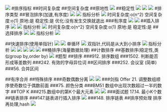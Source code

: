 ![](.z_01_算法_类别_排序_images/594b41e9.png)
#排序指标
##时间复杂度
##空间复杂度
##原地性
![](.z_01_算法_类别_排序_images/af30e4a6.png)
##稳定性
![](.z_01_算法_类别_排序_images/6285ac81.png)
![](.z_01_算法_类别_排序_images/33a6da55.png)
![](.z_01_算法_类别_排序_images/defc6dab.png)
#排序类型
##冒泡排序(加速,有序度)
![](.z_01_算法_类别_排序_images/1627357b.png)
![](.z_01_算法_类别_排序_images/fda1ed33.png)
指标分析
![](.z_01_算法_类别_排序_images/37c8a633.png)
时间复杂度:o(n^2)
空间复杂度:o(1)
原地:是
稳定性:是
优化:没有发生交换就退出
###有序度
![](.z_01_算法_类别_排序_images/aef45496.png)
![](.z_01_算法_类别_排序_images/6f17868e.png)
##插入排序
![](.z_01_算法_类别_排序_images/4578bfe0.png)
![](.z_01_算法_类别_排序_images/1f7eee80.png)
指标分析
![](.z_01_算法_类别_排序_images/93a5fb68.png)
时间复杂度:o(n^2)
空间复杂度:o(1)
原地:是
稳定性:是
##选择排序
![](.z_01_算法_类别_排序_images/ef261a52.png)
![](.z_01_算法_类别_排序_images/3990f4a4.png)
指标分析
![](.z_01_算法_类别_排序_images/5fa7d1bd.png)

##快速排序(使用单指针)
![](.z_01_算法_类别_排序_images/833ec5c1.png)
![](.z_01_算法_类别_排序_images/4817ba3a.png)
单循环
![](.z_01_算法_类别_排序_images/307cacb5.png)
双指针,代码是从大到小排序
![](.z_01_算法_类别_排序_images/8aca430b.png)
指标分析
![](.z_01_算法_类别_排序_images/37fa26bf.png)
![](.z_01_算法_类别_排序_images/f95308e6.png)
![](.z_01_算法_类别_排序_images/80c4e48f.png)
![](.z_01_算法_类别_排序_images/e0c422b1.png)
![](.z_01_算法_类别_排序_images/f4b4498f.png)
##桶排序(海量数据处理)
##计数排序
##基数排序(稳定性,类似group by,order by)
![](.z_01_算法_类别_排序_images/cbcf8794.png)
#题型
##排序
###912. 排序数组
[](https://leetcode-cn.com/problems/sort-an-array/)
###1502. 判断能否形成等差数列
###242. 有效的字母异位词
##区间排序
###252. 会议室 (简单)
###56. 合并区间

##有序合并
[](https://leetcode-cn.com/problems/sorted-merge-lcci/)
##特殊排序
###奇数偶数分离
![](.z_01_算法_类别_排序_images/3326f3bc.png)
![](.z_01_算法_类别_排序_images/00e24561.png)
###剑指 Offer 21. 调整数组顺序使奇数位于偶数前面
###75. 颜色分类
[](https://leetcode-cn.com/problems/sort-colors/)
###BM51 数组中出现次数超过一半的数字
[](https://www.nowcoder.com/practice/e8a1b01a2df14cb2b228b30ee6a92163?tpId=295&tqId=23271&ru=/exam/oj&qru=/ta/format-top101/question-ranking&sourceUrl=%2Fexam%2Foj)
##TOP K
###215.数组中的第K个最大元素
[](https://leetcode-cn.com/problems/kth-largest-element-in-an-array/)
![](.z_01_算法_类别_排序_images/6d768ad8.png)
![](.z_01_算法_类别_排序_images/e46430a9.png)
###面试题 17.14. 最小K个数
[](https://leetcode-cn.com/problems/smallest-k-lcci/)
##链表排序
###147.链表进行插入排序
[](https://leetcode-cn.com/problems/insertion-sort-list/)
![](.z_01_算法_类别_排序_images/3dc18645.png)
###148. 排序链表
[](https://leetcode-cn.com/problems/sort-list/)
##排序预处理
排序再处理,hash
![](.z_01_算法_类别_排序_images/8a9c70f4.png)
